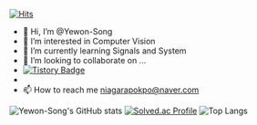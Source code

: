 [![Hits](https://hits.seeyoufarm.com/api/count/incr/badge.svg?url=https%3A%2F%2Fgithub.com%2FYewon-Song%2FYewon-Song%2F&count_bg=%2379C83D&title_bg=%23555555&icon=ferrari.svg&icon_color=%23E7E7E7&title=hits&edge_flat=false)](https://hits.seeyoufarm.com)

- 👋 Hi, I’m @Yewon-Song
- 👀 I’m interested in Computer Vision
- 🌱 I’m currently learning Signals and System
- 💞️ I’m looking to collaborate on ...
- [![Tistory Badge](https://img.shields.io/badge/Tech%20Blog-555263?style=flat&logoColor=white)]("https://niagarapokpo.tistory.com/)
- 
- 📫 How to reach me niagarapokpo@naver.com
  
![Yewon-Song's GitHub stats](https://github-readme-stats.vercel.app/api?username=Yewon-Song&show_icons=true&theme=dracula)
[![Solved.ac Profile](http://mazassumnida.wtf/api/generate_badge?boj=swy1155)](https://solved.ac/swy1155)
![Top Langs](https://github-readme-stats.vercel.app/api/top-langs/?username=Yewon-Song&layout=compact&theme=dracula)






<!---
Yewon-Song/Yewon-Song is a ✨ special ✨ repository because its `README.md` (this file) appears on your GitHub profile.
You can click the Preview link to take a look at your changes.
--->
